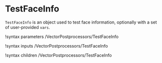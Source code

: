 # TestFaceInfo

`TestFaceInfo` is an object used to test face information, optionally with a set
of user-provided `vars`.

!syntax parameters /VectorPostprocessors/TestFaceInfo

!syntax inputs /VectorPostprocessors/TestFaceInfo

!syntax children /VectorPostprocessors/TestFaceInfo
